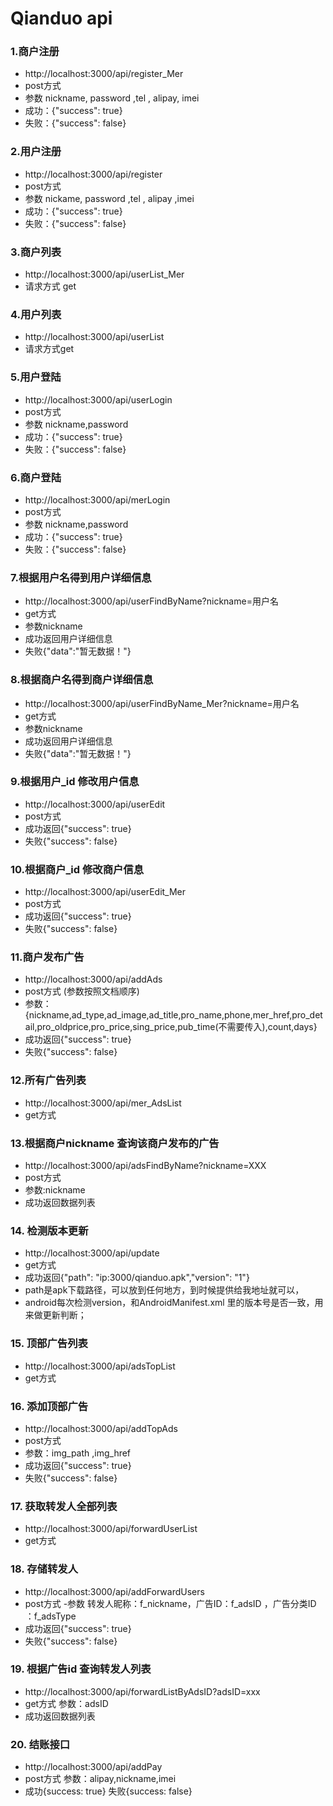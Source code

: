 # Qianduo api

### 1.商户注册
-  http://localhost:3000/api/register_Mer 
-  post方式
-  参数 nickname, password ,tel , alipay, imei 
- 成功：{"success": true}  
- 失败：{"success": false} 

### 2.用户注册
-  http://localhost:3000/api/register
-  post方式
-  参数 nickame, password ,tel , alipay ,imei
- 成功：{"success": true}  
- 失败：{"success": false} 

### 3.商户列表
- http://localhost:3000/api/userList_Mer
- 请求方式 get 

### 4.用户列表
- http://localhost:3000/api/userList
- 请求方式get

### 5.用户登陆
- http://localhost:3000/api/userLogin
- post方式
- 参数 nickname,password
- 成功：{"success": true}  
- 失败：{"success": false} 

### 6.商户登陆
- http://localhost:3000/api/merLogin
- post方式
- 参数 nickname,password
- 成功：{"success": true}  
- 失败：{"success": false} 

### 7.根据用户名得到用户详细信息
- http://localhost:3000/api/userFindByName?nickname=用户名
- get方式
- 参数nickname
- 成功返回用户详细信息
- 失败{"data":"暂无数据！"}

### 8.根据商户名得到商户详细信息
- http://localhost:3000/api/userFindByName_Mer?nickname=用户名
- get方式
- 参数nickname
- 成功返回用户详细信息
- 失败{"data":"暂无数据！"}

### 9.根据用户_id 修改用户信息
- http://localhost:3000/api/userEdit
- post方式
- 成功返回{"success": true}
- 失败{"success": false}

### 10.根据商户_id 修改商户信息
- http://localhost:3000/api/userEdit_Mer
- post方式
- 成功返回{"success": true}
- 失败{"success": false}


### 11.商户发布广告
- http://localhost:3000/api/addAds
- post方式 (参数按照文档顺序)
- 参数：{nickname,ad_type,ad_image,ad_title,pro_name,phone,mer_href,pro_detail,pro_oldprice,pro_price,sing_price,pub_time(不需要传入),count,days}
- 成功返回{"success": true}
- 失败{"success": false}

### 12.所有广告列表
- http://localhost:3000/api/mer_AdsList
- get方式

### 13.根据商户nickname 查询该商户发布的广告
- http://localhost:3000/api/adsFindByName?nickname=XXX
- post方式
- 参数:nickname 
- 成功返回数据列表

### 14. 检测版本更新
- http://localhost:3000/api/update
- get方式
- 成功返回{"path": "ip:3000/qianduo.apk","version": "1"} 
- path是apk下载路径，可以放到任何地方，到时候提供给我地址就可以，
- android每次检测version，和AndroidManifest.xml 里的版本号是否一致，用来做更新判断；

### 15. 顶部广告列表
- http://localhost:3000/api/adsTopList
- get方式

### 16. 添加顶部广告
- http://localhost:3000/api/addTopAds
- post方式
- 参数：img_path ,img_href 
- 成功返回{"success": true}
- 失败{"success": false}

### 17. 获取转发人全部列表
- http://localhost:3000/api/forwardUserList
- get方式

### 18. 存储转发人
- http://localhost:3000/api/addForwardUsers
- post方式
-参数 转发人昵称：f_nickname，广告ID：f_adsID ，广告分类ID ：f_adsType
- 成功返回{"success": true}
- 失败{"success": false}

### 19. 根据广告id 查询转发人列表
- http://localhost:3000/api/forwardListByAdsID?adsID=xxx
- get方式 参数：adsID
- 成功返回数据列表

### 20. 结账接口
- http://localhost:3000/api/addPay
- post方式 参数：alipay,nickname,imei
- 成功{success: true} 失败{success: false}